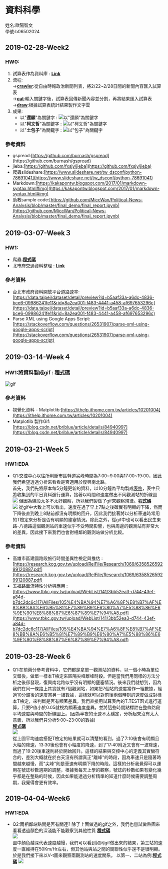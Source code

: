 ﻿# **資料科學**
姓名:歐陽智文  
學號:b06502024

## 2019-02-28-Week2
### HW0:
1. 試算表作為資料庫 : [**Link**](https://docs.google.com/spreadsheets/d/1WfNdBVQxdRXXkfSpPQQQuWh3AxMlW-8GbyaeqRF8NRE/edit?usp=sharing)  
2. 流程:          
→[**crawler**](https://github.com/j88620714/DataScience/blob/master/HW0/%E7%A8%8B%E5%BC%8F/crawler.py):從自由時報政治新聞列表，將2/22~2/28日間的新聞內容匯入試算表     
→[**cut**](https://github.com/j88620714/DataScience/blob/master/HW0/%E7%A8%8B%E5%BC%8F/cut.py):輸入關鍵字後，試算表回傳新聞內容並分割，再將結果匯入試算表      
→[**draw**](https://github.com/j88620714/DataScience/blob/master/HW0/%E7%A8%8B%E5%BC%8F/draw.py):根據試算表統計結果製作文字雲     
3. 成果:   
	* 以"**還願**"為關鍵字 :
![以"還願"為關鍵字](https://github.com/j88620714/DataScience/blob/master/HW0/%E7%85%A7%E7%89%87/%E9%82%84%E9%A1%98wordcloud2.png)
	* 以"**柯文哲**"為關鍵字 :
 ![以"柯文哲"為關鍵字](https://github.com/j88620714/DataScience/blob/master/HW0/%E7%85%A7%E7%89%87/%E6%8A%93%E9%A0%ADwordcloud.png)
	* 以"**土包子**"為關鍵字 :
![以"包子"為關鍵字](https://github.com/j88620714/DataScience/blob/master/HW0/%E7%85%A7%E7%89%87/%E5%8C%85%E5%AD%90wordcloud.png)

### 參考資料
* gspread:[https://github.com/burnash/gspread](https://github.com/burnash/gspread)
* jieba:[https://github.com/fxsjy/jieba](https://github.com/fxsjy/jieba)
* 爬蟲slideshare:[https://www.slideshare.net/tw_dsconf/python-78691041](https://www.slideshare.net/tw_dsconf/python-78691041)
* Markdown:[https://kakapontw.blogspot.com/2017/01/markdown-syntax.html#img](https://kakapontw.blogspot.com/2017/01/markdown-syntax.html#img)
* 助教sample code:[https://github.com/MiccWan/Political-News-Analysis/blob/master/final_demo/final_report.ipynb](https://github.com/MiccWan/Political-News-Analysis/blob/master/final_demo/final_report.ipynb)

## 2019-03-07-Week３
### HW1:
* 爬蟲:[**程式碼**](https://script.google.com/d/MoFMifnPZJWSCCY-qUiHSjPRWp2vJfyNW/edit?mid=ACjPJvERJyEGyupYcceMP2zgbi-XBuoeIsc0jfoRDNc5MlD6BwZz1y98hUQGoXpna_Td5fKbbZpZ7mjLOxd_ttiI0JYeVDz0v2bUWugd56YlQ25FS8iYvWkyBGtfK9-uGZXbtfreI9hibGE&uiv=2)
* 北市府交通資料整理 : [**Link**](https://docs.google.com/spreadsheets/d/1FJPf9S2vpimDZvefrpnfq31cq3JpmySHse74WQoEgu4/edit?usp=sharing)
    
### 參考資料
* 台北市政府資料開放平台道路速率:[https://data.taipei/dataset/detail/preview?id=b5aaf33a-a6dc-4836-bce6-09986241fe11&rid=8a2ea001-f483-4441-a458-af697653296c](https://data.taipei/dataset/detail/preview?id=b5aaf33a-a6dc-4836-bce6-09986241fe11&rid=8a2ea001-f483-4441-a458-af697653296c)
* Parse XML using Google Apps Script:[https://stackoverflow.com/questions/26531907/parse-xml-using-google-apps-script](https://stackoverflow.com/questions/26531907/parse-xml-using-google-apps-script)

## 2019-03-14-Week４
### HW1:將資料製成gif : [**程式碼**](https://github.com/j88620714/DataScience/blob/master/HW1/%E5%BE%A9%E8%88%88%E5%BE%80%E5%8D%97gif.ipynb)
![gif](https://github.com/j88620714/DataScience/blob/master/HW1/%E5%BE%A9%E8%88%88%E5%BE%80%E5%8D%97.gif)

### 參考資料
* 視覺化資料 - Matplotlib:[https://ithelp.ithome.com.tw/articles/10201004](https://ithelp.ithome.com.tw/articles/10201004)
* Matplotlib 製作Gif:[https://blog.csdn.net/briblue/article/details/84940997](https://blog.csdn.net/briblue/article/details/84940997)

## 2019-03-21-Week５
### HW1:EDA
* Q1:交控中心以往所判斷市區幹道尖峰時間為7:00\~9:00與17:00\~19:00，因此我們希望透過分析來看看是否適用於復興南北路。   
     首先，我們先將原本每5分鐘更新的資料，以10分鐘為平均製成[表格](https://github.com/j88620714/DataScience/blob/master/HW1/%E5%BE%A9%E8%88%88%E5%8D%97%E6%99%82%E9%80%9F%E8%A1%A8.pdf)，表中只將收集到的平日資料進行運算，接著以時間和速度做出不同觀測站的折線圖  
     ![](https://github.com/j88620714/DataScience/blob/master/HW1/%E5%85%A8%E9%83%A8%E8%B7%AF%E6%AE%B5%E6%8A%98%E7%B7%9A%E5%9C%96.png)
     但因為線段太多不太好觀察，所以我們製做了gif來觀察規律。[**程式碼**](https://github.com/j88620714/DataScience/blob/master/HW1/%E5%BE%A9%E8%88%88%E5%BE%80%E5%8D%97.ipynb)  
     ![](https://github.com/j88620714/DataScience/blob/master/HW1/%E5%BE%A9%E8%88%88%E5%BE%80%E5%8D%97.gif)
     從gif中大致上可以看出，速度在過了早上7點之後確實有明顯的下降，然而下降後直到晚上8點前都沒有明顯的回升，因此我們接著將以分析車速時常用的T檢定來分析是否有明顯的壅塞情況。除此之外，從gif中也可以看出民生東路-八德路這個觀測站的車速似乎不受時間影響，也與周邊的觀測站有非常大的差異，因此接下來我們也會對相鄰的觀測站做分析比較。
### 參考資料
* 高雄市區建國路段旅行時間差異性檢定與推估 : [https://research.kcg.gov.tw/upload/RelFile/Research/1069/635852659299120887.pdf](https://research.kcg.gov.tw/upload/RelFile/Research/1069/635852659299120887.pdf) 
* 五福路車流特性分析與應用 : [https://www.tbkc.gov.tw/upload/WebList/141/3bb52ea3-d744-43ef-a84d-b7dc2dc6c117/AllFiles/105%E4%BA%94%E7%A6%8F%E8%B7%AF%E8%BB%8A%E6%B5%81%E7%89%B9%E6%80%A7%E5%88%86%E6%9E%90%E8%88%87%E6%87%89%E7%94%A8.pdf](https://www.tbkc.gov.tw/upload/WebList/141/3bb52ea3-d744-43ef-a84d-b7dc2dc6c117/AllFiles/105%E4%BA%94%E7%A6%8F%E8%B7%AF%E8%BB%8A%E6%B5%81%E7%89%B9%E6%80%A7%E5%88%86%E6%9E%90%E8%88%87%E6%87%89%E7%94%A8.pdf)
## 2019-03-28-Week６
* Q1:在前兩分參考資料中，它們都是拿單一觀測站的資料，以一個小時為單位交錯後，做單一樣本T檢定來區隔尖峰離峰時段。但是當我們用同樣的方法分析之後卻發現，復興南北路似乎沒有明顯的壅塞情況。後來我們就想到，因為我們在同一條路上其實就有7個觀測站，如果把7個站的速度當作一組數據，經過10分鐘後的速度當另一組數據，這樣就可以對前後兩個時刻的速度做成對樣本T檢定，來判斷是否有顯著差異。我們直接用試算表內的T.TEST函式進行運算，只要P值小於0.05就視為顯著速度差異，並將這些時間點標註在整條路段平均速度與時間的折線圖上。(因為半夜的車速不太穩定，分析起來沒有太大意義，所以我們只分析5:00~23:00的數據)      
     [**程式碼**](https://github.com/j88620714/DataScience/blob/master/HW1/%E6%A8%99%E8%A8%98%E9%A1%AF%E8%91%97%E9%80%9F%E5%BA%A6%E5%B7%AE%E7%95%B0.ipynb)       
     ![](https://github.com/j88620714/DataScience/blob/master/HW1/%E6%A8%99%E8%A8%98%E9%A1%AF%E8%91%97%E9%80%9F%E5%BA%A6%E5%B7%AE%E7%95%B0.png)      
從上圖平均速度搭配T檢定的結果就可以清楚的看到，過了7:10後會有明顯且大幅的降速，13:30後也會有小幅度的降速，到了17:40附近又會有一波降速，而過了19:20後車速則終於開始回升。這樣的結果與交控中心的定義其實蠻符合的，差別大概就在於白天沒有所謂真正"離峰"的時段，因為車速只是隨著時間越來越慢，而"尖峰"則是車速有明顯下降的時段。這樣的分析我覺得可以運用在號誌秒數週期的調整，根據我每天上學的觀察，號誌的秒數如果有變化幾乎都是在整點的時候，因此如果能透過分析精準的知道什麼時候需要調整周期，我覺得會更有效率。

## 2019-04-04-Week6
### HW1:EDA
* Q2:兩相鄰站點間是否有關連?
     除了上面做過的gif之外，我們也嘗試做熱圖來看看透過顏色的深淺能不能觀察到其他性質
    [**程式碼**](https://github.com/j88620714/DataScience/blob/master/HW1/%E7%86%B1%E5%9C%96.ipynb)    
    ![](https://github.com/j88620714/DataScience/blob/master/HW1/heatmap.png)      
圖中顏色越深代表速度越慢，我們可以看到如同gif做出來的結果，第三站的速度一直維持在50Km/Hr左右，但其他站與站之間的關聯性似乎還不是很明顯。於是我們接下來以V-t圖來觀察兩觀測站的速度關系。
            以第一、二站為例:[**程式碼**](https://github.com/j88620714/DataScience/blob/master/HW1/linePlots.ipynb)
![](https://github.com/j88620714/DataScience/blob/master/HW1/%E4%B8%80%E3%80%81%E4%BA%8C%E7%AB%99V-t.png)
    

	




